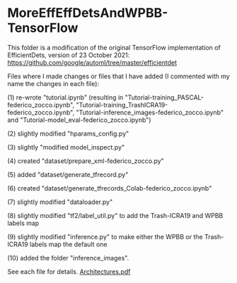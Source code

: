 # MoreEffEffDetsAndWPBB-TensorFlow

This folder is a modification of the original TensorFlow implementation of EfficientDets, version 
of 23 October 2021: https://github.com/google/automl/tree/master/efficientdet

Files where I made changes or files that I have added (I commented with my name the changes in each file):

(1) re-wrote "tutorial.ipynb" (resulting in "Tutorial-training_PASCAL-federico_zocco.ipynb", 
"Tutorial-training_TrashICRA19-federico_zocco.ipynb", "Tutorial-inference_images-federico_zocco.ipynb" and
"Tutorial-model_eval-federico_zocco.ipynb")

(2) slightly modified "hparams_config.py" 

(3) slightly "modified model_inspect.py"

(4) created "dataset/prepare_xml-federico_zocco.py"

(5) added "dataset/generate_tfrecord.py"

(6) created "dataset/generate_tfrecords_Colab-federico_zocco.ipynb"

(7) slightly modified "dataloader.py"

(8) slightly modified "tf2/label_util.py" to add the Trash-ICRA19 and WPBB labels map 

(9) slightly modified "inference.py" to make either the WPBB or the Trash-ICRA19 labels map the default one

(10) added the folder "inference_images".

See each file for details.
[Architectures.pdf](https://github.com/fedezocco/MoreEffEffDetsAndWPBB-TensorFlow/files/8266968/Architectures.pdf)
